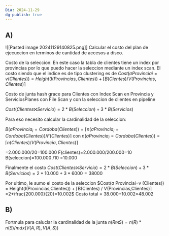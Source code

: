 ```yaml
---
Dia: 2024-11-29
dg-publish: true
---
```

## A) 

![[Pasted image 20241129140825.png]]
Calcular el costo del plan de ejecuccion en terminos de cantidad de accesos a disco. 


Costo de la seleccion:
En este caso la tabla de clientes tiene un index por provincias por lo que puedo hacer la seleccion mediante un index scan. 
El costo siendo que el indice es de tipo clustering es de $Cost(σ Provinciai=v (Clientes)) = Height(I(Provincias,Clientes)) + ⌈B(Cientes) / V(Provincias,Clientes)⌉$

Costo de junta hash grace para Clientes con Index Scan en Provincia y ServiciosPlanes con File Scan y con  la seleccion de clientes en pipeline

$Cost(Clientes⨝Servicio) = 2 * B(Seleccion) + 3 * B(Servicios)$

Para eso necesito calcular la cardinalidad de la seleccion:

$B(σ Provincia_i=Cordoba (Clientes)) = ⌈n(σ Provincia_i=Cordoba (Clientes)) / F(Clientes)⌉$
con 
$n(σ Provincia_i=Cordoba (Clientes)) = ⌈n(Clientes) / V(Provincia,Clientes)⌉$

=2.000.000/20=100.000
F(clientes)=2.000.000/200.000=10
B(seleccion)=100.000 /10 =10.000

Finalmente el costo 
$Cost(Clientes⨝Servicio) = 2 * B(Seleccion) + 3 * B(Servicios)= 2*10.000+3*6000=38000$

Por ultimo, le sumo el costo de la seleccion
 $Cost(σ Provinciai=v (Clientes)) = Height(I(Provincias,Clientes)) + ⌈B(Cientes) / V(Provincias,Clientes)⌉=2+\frac{200.000}{20}=10.002$
Costo total = 38.000+10.002=48.002


## B)
Fortmula para caluclar la cardinalidad de la junta $n(R⨝S) = n(R) * n(S) / máx(V(A,R) , V(A,S))$ 
